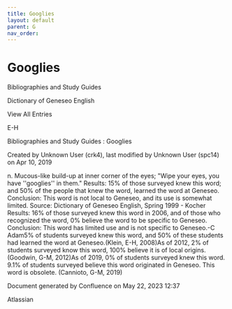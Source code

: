 ```yaml
---
title: Googlies
layout: default
parent: G
nav_order:
---
```


# Googlies

Bibliographies and Study Guides

Dictionary of Geneseo English

View All Entries

E-H

Bibliographies and Study Guides : Googlies

Created by  Unknown User (crk4), last modified by  Unknown User (spc14) on Apr 10, 2019

n. Mucous-like build-up at inner corner of the eyes; &quot;Wipe your eyes, you have ''googlies'' in them.&quot; Results: 15% of those surveyed knew this word; and 50% of the people that knew the word, learned the word at Geneseo. Conclusion: This word is not local to Geneseo, and its use is somewhat limited. Source: Dictionary of Geneseo English, Spring 1999 - Kocher Results: 16% of those surveyed knew this word in 2006, and of those who recognized the word, 0% believe the word to be specific to Geneseo. Conclusion: This word has limited use and is not specific to Geneseo.-C Adam5% of students surveyed knew this word, and 50% of these students had learned the word at Geneseo.(Klein, E-H, 2008)As of 2012, 2% of students surveyed know this word, 100% believe it is of local origins.(Goodwin, G-M, 2012)As of 2019, 0% of students surveyed knew this word. 9.1% of students surveyed believe this word originated in Geneseo. This word is obsolete. (Cannioto, G-M, 2019) 

Document generated by Confluence on May 22, 2023 12:37

Atlassian
